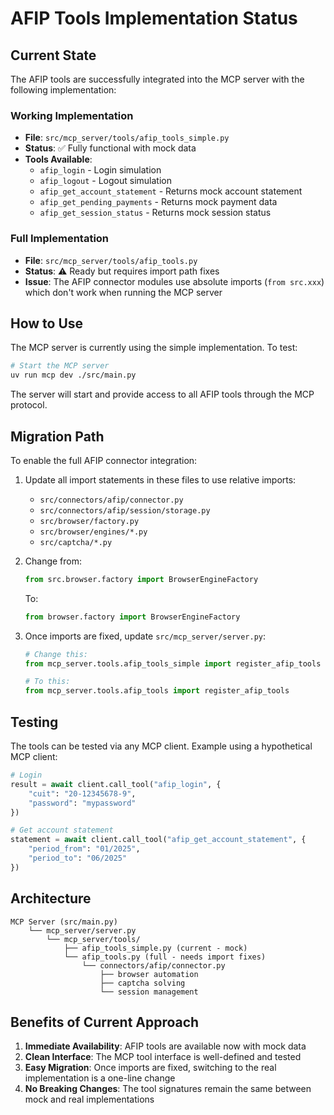 # AFIP Tools Implementation Status

## Current State

The AFIP tools are successfully integrated into the MCP server with the following implementation:

### Working Implementation
- **File**: `src/mcp_server/tools/afip_tools_simple.py`
- **Status**: ✅ Fully functional with mock data
- **Tools Available**:
  - `afip_login` - Login simulation
  - `afip_logout` - Logout simulation
  - `afip_get_account_statement` - Returns mock account statement
  - `afip_get_pending_payments` - Returns mock payment data
  - `afip_get_session_status` - Returns mock session status

### Full Implementation
- **File**: `src/mcp_server/tools/afip_tools.py`
- **Status**: ⚠️ Ready but requires import path fixes
- **Issue**: The AFIP connector modules use absolute imports (`from src.xxx`) which don't work when running the MCP server

## How to Use

The MCP server is currently using the simple implementation. To test:

```bash
# Start the MCP server
uv run mcp dev ./src/main.py
```

The server will start and provide access to all AFIP tools through the MCP protocol.

## Migration Path

To enable the full AFIP connector integration:

1. Update all import statements in these files to use relative imports:
   - `src/connectors/afip/connector.py`
   - `src/connectors/afip/session/storage.py`
   - `src/browser/factory.py`
   - `src/browser/engines/*.py`
   - `src/captcha/*.py`

2. Change from:
   ```python
   from src.browser.factory import BrowserEngineFactory
   ```
   
   To:
   ```python
   from browser.factory import BrowserEngineFactory
   ```

3. Once imports are fixed, update `src/mcp_server/server.py`:
   ```python
   # Change this:
   from mcp_server.tools.afip_tools_simple import register_afip_tools
   
   # To this:
   from mcp_server.tools.afip_tools import register_afip_tools
   ```

## Testing

The tools can be tested via any MCP client. Example using a hypothetical MCP client:

```python
# Login
result = await client.call_tool("afip_login", {
    "cuit": "20-12345678-9",
    "password": "mypassword"
})

# Get account statement
statement = await client.call_tool("afip_get_account_statement", {
    "period_from": "01/2025",
    "period_to": "06/2025"
})
```

## Architecture

```
MCP Server (src/main.py)
    └── mcp_server/server.py
        └── mcp_server/tools/
            ├── afip_tools_simple.py (current - mock)
            └── afip_tools.py (full - needs import fixes)
                └── connectors/afip/connector.py
                    ├── browser automation
                    ├── captcha solving
                    └── session management
```

## Benefits of Current Approach

1. **Immediate Availability**: AFIP tools are available now with mock data
2. **Clean Interface**: The MCP tool interface is well-defined and tested
3. **Easy Migration**: Once imports are fixed, switching to the real implementation is a one-line change
4. **No Breaking Changes**: The tool signatures remain the same between mock and real implementations